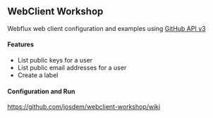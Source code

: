 WebClient Workshop
---------------------------------------

Webflux web client configuration and examples using [GitHub API v3](https://developer.github.com/v3/?)

#### Features

* List public keys for a user
* List public email addresses for a user
* Create a label

#### Configuration and Run

https://github.com/josdem/webclient-workshop/wiki

